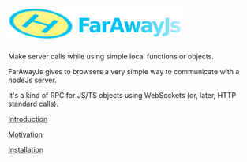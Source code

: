 # ![](/docs/FarAwayJs.png)

Make server calls while using simple local functions or objects.

FarAwayJs gives to browsers a very simple way to communicate with a nodeJs server.

It's a kind of RPC for JS/TS objects using WebSockets \(or, later, HTTP standard calls\).

[Introduction](/introduction.md)

[Motivation](/docs/motivation.md "Motivation")

[Installation](/docs/installation.md)

